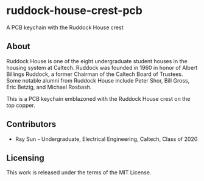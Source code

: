 # ruddock-house-crest-pcb
A PCB keychain with the Ruddock House crest

## About
Ruddock House is one of the eight undergraduate student houses in the housing system at Caltech. Ruddock was founded in 1960 in honor of Albert Billings Ruddock, a former Chairman of the Caltech Board of Trustees. Some notable alumni from Ruddock House include Peter Shor, Bill Gross, Eric Betzig, and Michael Rosbash. 

This is a PCB keychain emblazoned with the Ruddock House crest on the top copper.

## Contributors
- Ray Sun - Undergraduate, Electrical Engineering, Caltech, Class of 2020

## Licensing
This work is released under the terms of the MIT License.